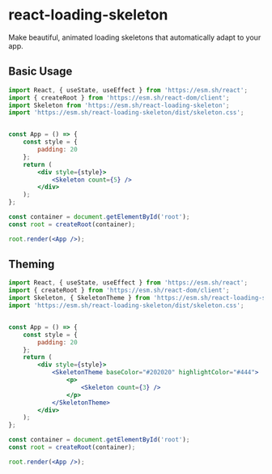 # react-loading-skeleton

Make beautiful, animated loading skeletons that automatically adapt to your app.


## Basic Usage
```jsx {demo type=module height=600 container=root}
import React, { useState, useEffect } from 'https://esm.sh/react';
import { createRoot } from 'https://esm.sh/react-dom/client';
import Skeleton from 'https://esm.sh/react-loading-skeleton';
import 'https://esm.sh/react-loading-skeleton/dist/skeleton.css';


const App = () => {
    const style = {
        padding: 20
    };
    return (
        <div style={style}>
            <Skeleton count={5} />
        </div>
    );
};

const container = document.getElementById('root');
const root = createRoot(container);

root.render(<App />);

```

## Theming


```jsx {demo type=module height=600 container=root}
import React, { useState, useEffect } from 'https://esm.sh/react';
import { createRoot } from 'https://esm.sh/react-dom/client';
import Skeleton, { SkeletonTheme } from 'https://esm.sh/react-loading-skeleton';
import 'https://esm.sh/react-loading-skeleton/dist/skeleton.css';


const App = () => {
    const style = {
        padding: 20
    };
    return (
        <div style={style}>
            <SkeletonTheme baseColor="#202020" highlightColor="#444">
                <p>
                    <Skeleton count={3} />
                </p>
            </SkeletonTheme>
        </div>
    );
};

const container = document.getElementById('root');
const root = createRoot(container);

root.render(<App />);

```


[react-loading-skeleton]: https://github.com/dvtng/react-loading-skeleton
